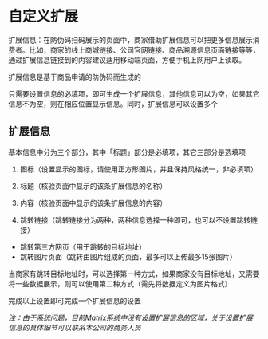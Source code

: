 # 自定义扩展

扩展信息：在防伪码扫码展示的页面中，商家借助扩展信息可以把更多信息展示消费者。比如，商家的线上商城链接、公司官网链接、商品溯源信息页面链接等等，通过扩展信息链接到的内容建议适用移动端页面，方便手机上网用户上读取。

扩展信息是基于商品申请的防伪码而生成的

只需要设置信息的必填项，即可生成一个扩展信息，其他信息可以为空，如果其它信息不为空，则在相应位置显示信息。同时，扩展信息可以设置多个

## 扩展信息

基本信息中分为三个部分，其中「标题」部分是必填项，其它三部分是选填项 

1. 图标（设置显示的图标，请使用正方形图片，并且保持风格统一，非必填项） 

2. 标题（核验页面中显示的该条扩展信息的名称） 

3. 内容（核验页面中显示的该条扩展信息的内容）

4. 跳转链接（跳转链接分为两种，两种信息选择一种即可，也可以不设置跳转链接）

* 跳转第三方网页（用于跳转的目标地址）
* 跳转图片页面（跳转由图片组成的页面，最多可以上传最多15张图片）

当商家有跳转目标地址时，可以选择第一种方式，如果商家没有目标地址，又需要将一些数据展示，则可以使用第二种方式（需先将数据定义为图片格式）

完成以上设置即可完成一个扩展信息的设置

_注：由于系统问题，目前Matrix系统中没有设置扩展信息的区域，关于设置扩展信息的具体细节可以联系本公司的商务人员_

